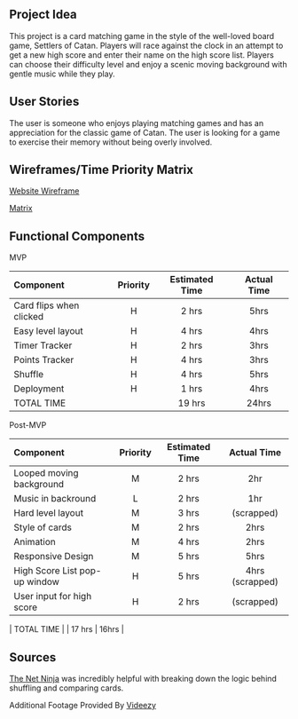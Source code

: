 ## Project Idea

This project is a card matching game in the style of the well-loved board game, Settlers of Catan. Players will race against the clock in an attempt to get a new high score and enter their name on the high score list. Players can choose their difficulty level and enjoy a scenic moving background with gentle music while they play.

## User Stories

The user is someone who enjoys playing matching games and has an appreciation for the classic game of Catan. The user is looking for a game to exercise their memory without being overly involved.

## Wireframes/Time Priority Matrix

[Website Wireframe](https://imgur.com/4nIQECu)

[Matrix](https://imgur.com/qneQ6bA)

## Functional Components

MVP

| Component | Priority | Estimated Time | Actual Time |
|:---|:---:|:---:|:---:|
| Card flips when clicked | H | 2 hrs | 5hrs |
| Easy level layout | H | 4 hrs | 4hrs |
| Timer Tracker | H | 2 hrs | 3hrs |
| Points Tracker | H | 4 hrs | 3hrs |
| Shuffle | H | 4 hrs | 5hrs |
| Deployment | H | 1 hrs | 4hrs |
| TOTAL TIME | | 19 hrs | 24hrs |

Post-MVP

| Component | Priority | Estimated Time | Actual Time |
|:---|:---:|:---:|:---:|
| Looped moving background | M | 2 hrs | 2hr |
| Music in backround | L | 2 hrs | 1hr |
| Hard level layout | M | 3 hrs | (scrapped) |
| Style of cards | M | 2 hrs | 2hrs |
| Animation | M | 4 hrs | 2hrs |
| Responsive Design | M | 5 hrs | 5hrs |
| High Score List pop-up window | H | 5 hrs | 4hrs (scrapped) |
| User input for high score | H | 2 hrs | (scrapped) |

| TOTAL TIME | | 17 hrs | 16hrs |

## Sources
[The Net Ninja](https://youtu.be/nmYXnaG0RrE) was incredibly helpful with breaking down the logic behind shuffling and comparing cards.

Additional Footage Provided By <a target="_blank" href="http://www.videezy.com/">Videezy</a>